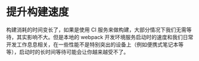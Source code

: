 # 提升构建速度

构建消耗的时间变长了，如果是使用 CI 服务来做构建，大部分情况下我们无需等待，其实影响不大。但是本地的 webpack 开发环境服务启动时的速度和我们日常开发工作息息相关，在一些性能不是特别突出的设备上（例如便携式笔记本等等），启动时的长时间等待可能会让你越来越受不了。
